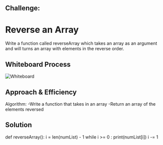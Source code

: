 ## Challenge:

# Reverse an Array

Write a function called reverseArray which takes an array as an argument and will turns an array with elements in the reverse order.

## Whiteboard Process

![Whiteboard](./code_challenge_01/cc1whiteboard.png)

## Approach & Efficiency

Algorithm:
-Write a function that takes in an array
-Return an array of the elements reversed

## Solution

def reverseArray():
i = len(numList) - 1
while i >= 0 :
print(numList[i])
i -= 1
